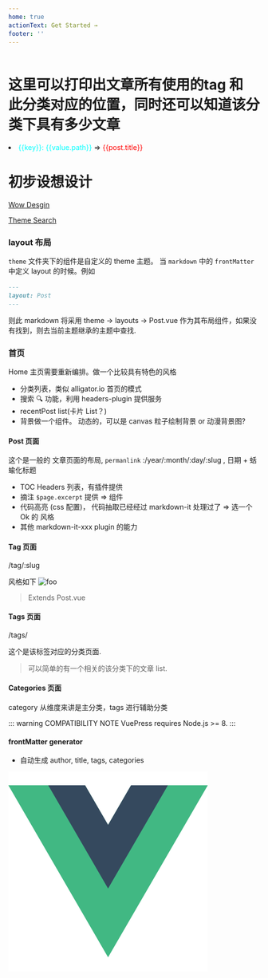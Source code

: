 ```yaml
---
home: true
actionText: Get Started →
footer: ''
---
```


<header class="header">
  <!-- {{JSON.stringify($tags, null, 4)}} -->
</header>

<div class="tag-lists">
  <h1>这里可以打印出文章所有使用的tag 和 此分类对应的位置，同时还可以知道该分类下具有多少文章</h1>
  <li v-for="(value, key) of $tags._metaMap" :key="key">
  <a style="color:cyan;" :href="value.path">{{key}}: {{value.path}}<OutboundLink /> </a>
    => <a style="color:red;" v-for="(post, index) in value.posts" :key="index" :href="post.path">{{post.title}}<OutboundLink /></a>
  </li>
</div>

# 初步设想设计

[Wow Desgin](https://ktquez.com/en/)

[Theme Search](https://github.com/search?q=vuepress+theme)

### layout 布局

`theme` 文件夹下的组件是自定义的 theme 主题。 当 `markdown` 中的 `frontMatter` 中定义 layout 的时候。例如

```markdown
---
layout: Post
---
```

则此 markdown 将采用 theme -> layouts -> Post.vue 作为其布局组件，如果没有找到，则去当前主题继承的主题中查找.

### 首页

Home 主页需要重新编排。做一个比较具有特色的风格

- 分类列表，类似 alligator.io 首页的模式
- 搜索 🔍 功能，利用 headers-plugin 提供服务
- recentPost list(卡片 List？)
- 背景做一个组件。 动态的，可以是 canvas 粒子绘制背景 or 动漫背景图?

#### Post 页面

这个是一般的 文章页面的布局, `permanlink` :/year/:month/:day/:slug , 日期 + 蛞蝓化标题

- TOC Headers 列表，有插件提供
- 摘注 `$page.excerpt` 提供 => 组件
- 代码高亮 (css 配置)， 代码抽取已经经过 markdown-it 处理过了 => 选一个 Ok 的 风格
- 其他 markdown-it-xxx plugin 的能力

#### Tag 页面

/tag/:slug

风格如下
<img :src="$withBase('/tag.png')" alt="foo">

> Extends Post.vue

#### Tags 页面

/tags/

这个是该标签对应的分类页面.

> 可以简单的有一个相关的该分类下的文章 list.

#### Categories 页面

category 从维度来讲是主分类，tags 进行辅助分类

::: warning COMPATIBILITY NOTE
VuePress requires Node.js >= 8.
:::

#### frontMatter generator

- 自动生成 author, title, tags, categories

<img src="./logo.png">
